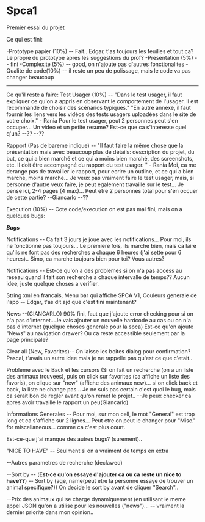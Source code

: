 # Spca1
Premier essai du projet


Ce qui est fini:

-Prototype papier (10%) -- Fait.. Edgar, t'as toujours les feuilles et tout ca? Le propre du prototype apres les suggestions du prof?
-Presentation (5%) -- fini
-Complexite (5%) -- good, on n'ajoute pas d'autres fonctionalites
-Qualite de code(10%) -- il reste un peu de polissage, mais le code va pas changer beaucoup

***************************


Ce qu'il reste a faire:
Test Usager (10%) -- "Dans le test usager, il faut expliquer ce qu'on a appris en observant le comportement de l'usager. Il est recommandé de choisir des scénarios typiques." "En autre annexe, il faut fournir les liens vers les vidéos des tests usagers uploadées dans le site de votre choix." - Rania
     Pour le test usager, peut 2 personnes peut s'en occuper...  Un video et un petite resume? Est-ce que ca s'interesse quel q'un?
--??
--??

Rapport (Pas de bareme indique) -- "Il faut faire la même chose que la présentation mais avec beaucoup plus de détails: description du projet, du but, ce qui a bien marché et ce qui a moins bien marché, des screenshots, etc. Il doit être accompagné du rapport du test usager. " - Rania
   Moi, ca me derange pas de travailler le rapport, pour ecrire un outline, et ce qui a bien marche, moins marche... Je veux pas vraiment faire le test usager, mais, si personne d'autre veux faire, je peut egalement travaille sur le test... Je pense ici, 2-4 pages (4 max)... Peut etre 2 personnes total pour s'en occuer de cette partie?
--Giancarlo
--??


Execution (10%) -- Cote code/execution on est pas mal fini, mais on a quelques bugs:


***Bugs***

Notifications -- Ca fait 3 jours je joue avec les notifications... Pour moi, ils ne fonctionne pas toujours... Le premiere fois, ils marche bien, mais ca laire qu'ils ne font pas des recherches a chaque 6 heures (j'ai sette pour 6 heures).. Simo, ca marche toujours bien pour toi? Vous autres?

Notifications -- Est-ce qu'on a des problemes si on n'a pas access au reseau quand il fait son recherche a chaque intervalle de temps?? Aucun idee, juste quelque choses a verifier.

String xml en francais, Menu bar qui affiche SPCA V1, Couleurs generale de l'app -- Edgar, t'as dit ajd que c'est fini maintenant?

News --(GIANCARLO) 90% fini, faut que j'ajoute error checking pour si on n'a pas d'internet...Je vais ajouter un nouvelle hardcode au cas ou on n'a pas d'internet (quelque choses generale pour la spca) Est-ce qu'on ajoute "News" au navigation drawer? Ou ca reste accessible seulement par la page principale?

Clear all (New, Favorites)-- On laisse les boites dialog pour confirmation? Pascal, t'avais un autre idee mais je ne rappelle pas qu'est ce que c'etait..

Probleme avec le Back et les cursors (Si on fait un recherche (on a un liste des animaux trouvees), puis on click sur favorites (ca affiche un liste des favoris), on clique sur "new" (affiche des animaux new)... si on click back et back, la liste ne change pas... Je ne suis pas certain c'est quoi le bug, mais ca serait bon de regler avant qu'on remet le projet..
--Je peux checker ca apres avoir travaille le rapport un peu(Giancarlo)

Informations Generales -- Pour moi, sur mon cell, le mot "General" est trop long et ca s'affiche sur 2 lignes... Peut etre on peut le changer pour "Misc." for miscellaneous...  comme ca c'est plus court.


Est-ce-que j'ai manque des autres bugs? (surement)..




"NICE TO HAVE" -- Seulment si on a vraiment de temps en extra

--Autres parametres de recherche (declawed)

--Sort by -- (**Est-ce qu'on essaye d'ajouter ca ou ca reste un nice to have??**) -- Sort by (age, name(peut etre la personne essaye de trouver un animal specifique?)) On decide le sort by avant de cliquer "Search"..

--Prix des animaux qui se charge dynamiquement (en utilisant le meme appel JSON qu'on a utilise pour les nouvelles ("news")... -- vraiment la dernier priorite dans mon opinion..

